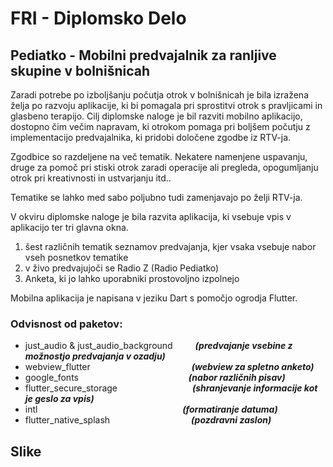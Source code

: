 # FRI - Diplomsko Delo

## Pediatko - Mobilni predvajalnik za ranljive skupine v bolnišnicah


Zaradi potrebe po izboljšanju počutja otrok v bolnišnicah je bila izražena želja po razvoju aplikacije, ki bi pomagala pri sprostitvi otrok s pravljicami in glasbeno terapijo.
Cilj diplomske naloge je bil razviti mobilno aplikacijo, dostopno čim večim napravam, ki otrokom pomaga pri boljšem počutju z implementacijo predvajalnika, ki pridobi določene zgodbe iz RTV-ja.


Zgodbice so razdeljene na več tematik. Nekatere namenjene uspavanju, druge za pomoč pri stiski otrok zaradi operacije ali pregleda, opogumljanju otrok pri kreativnosti in ustvarjanju itd..


Tematike se lahko med sabo poljubno tudi zamenjavajo po želji RTV-ja.


V okviru diplomske naloge je bila razvita aplikacija, ki vsebuje vpis v aplikacijo ter tri glavna okna.
1. šest različnih tematik seznamov predvajanja, kjer vsaka vsebuje nabor vseh posnetkov tematike
2. v živo predvajujoči se Radio Z (Radio Pediatko)
3. Anketa, ki jo lahko uporabniki prostovoljno izpolnejo


Mobilna aplikacija je napisana v jeziku Dart s pomočjo ogrodja Flutter.


### Odvisnost od paketov:
* just_audio & just_audio_background &emsp;&emsp; ***(predvajanje vsebine z možnostjo predvajanja v ozadju)***
* webview_flutter &emsp;&emsp;&emsp;&emsp;&emsp;&emsp;&emsp;&emsp;&emsp;&emsp;&emsp; ***(webview za spletno anketo)***
* google_fonts &emsp;&emsp;&emsp;&emsp;&emsp;&emsp;&emsp;&emsp;&emsp;&emsp;&emsp;&emsp; ***(nabor različnih pisav)***
* flutter_secure_storage &emsp;&emsp;&emsp;&emsp;&emsp;&emsp;&emsp;&emsp; ***(shranjevanje informacije kot je geslo za vpis)***
* intl &emsp;&emsp;&emsp;&emsp;&emsp;&emsp;&emsp;&emsp;&emsp;&emsp;&emsp;&emsp;&emsp;&emsp;&emsp;&emsp; ***(formatiranje datuma)***
* flutter_native_splash &emsp;&emsp;&emsp;&emsp;&emsp;&emsp;&emsp;&emsp;&emsp;***(pozdravni zaslon)***


## Slike
